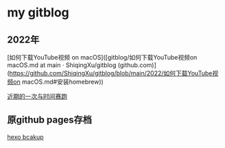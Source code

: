 # my gitblog

## 2022年

[如何下载YouTube视频 on macOS]([gitblog/如何下载YouTube视频on macOS.md at main · ShiqingXu/gitblog (github.com)](https://github.com/ShiqingXu/gitblog/blob/main/2022/如何下载YouTube视频on macOS.md#安装homebrew))

[近期的一次与时间赛跑](https://github.com/ShiqingXu/gitblog/blob/main/2022/%E8%BF%91%E6%9C%9F%E7%9A%84%E4%B8%80%E6%AC%A1%E4%B8%8E%E6%97%B6%E9%97%B4%E8%B5%9B%E8%B7%91.md)

## 原github pages存档

[hexo bcakup](https://github.com/ShiqingXu/gitblog/tree/main/hexo%20backup)
